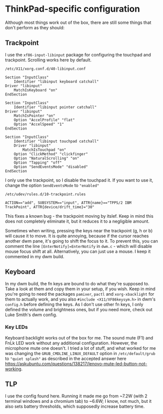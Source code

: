# ThinkPad-specific configuration
Although most things work out of the box, there are still some things that don't perform as they should:

## Trackpoint
I use the `xf86-input-libinput` package for configuring the touchpad and trackpoint. Scrolling works here by default.

`/etc/X11/xorg.conf.d/40-libinput.conf`

```
Section "InputClass"
    Identifier "libinput keyboard catchall"
Driver "libinput"
    MatchIsKeyboard "on"
EndSection

Section "InputClass"
    Identifier "libinput pointer catchall"
Driver "libinput"
    MatchIsPointer "on"
    Option "AccelProfile" "flat"
    Option "AccelSpeed" "1"
EndSection

Section "InputClass"
    Identifier "libinput touchpad catchall"
    Driver "libinput"
        MatchIsTouchpad "on"
    Option "ClickMethod" "clickfinger"
    Option "NaturalScrolling" "on"
    Option "Tapping" "off"
    Option "SendEventsMode" "disabled"
EndSection
```
I only use the trackpoint, so I disable the touchpad it. If you want to use it, change the option `SendEventsMode` to `"enabled"`

`/etc/udev/rules.d/10-trackpoint.rules`

```
ACTION=="add", SUBSYSTEM=="input", ATTR{name}=="TPPS/2 IBM TrackPoint", ATTR{device/drift_time}="30"
```

This fixes a known bug - the trackpoint moving by itslef. Keep in mind this does not completely eliminate it, but it reduces it to a negligible amount.

Sometimes when writing, pressing the keys near the trackpoint (g, h or b) will cause it to move. It is quite annoying, because if the cursor reaches another dwm pane, it's going to shift the focus to it. To prevent this, you can comment the line `[EnterNotify]=EnterNotify` in `dwm.c` - which will disable mouse focus shift at all. Alternatively, you can just use a mouse. I keep it commented in my dwm build.

## Keyboard
In my dwm build, the fn keys are bound to do what they're supposed to. Take a look at them and copy them in your setup, if you wish. Keep in mind you're going to need the packages `pamixer`, `pactl` and `xorg-xbacklight` for them to actually work, and you also `#include <X11/XF86keysym.h>` in dwm's `config.h` before defining the keys. As I don't use other fn keys, I only defined the volume and brightness ones, but if you need more, check out Luke Smith's dwm config.

### Key LEDs
Keyboard backlight works out of the box for me.
The sound mute (F1) and FnLk LED work without any additional configuration. However, the microphone mute one doesn't. I tried a lot of stuff, and what worked for me was changing the `GRUB_CMDLINE_LINUX_DEFAULT` option in `/etc/default/grub` to `"quiet splash"` as described in the accepted answer here https://askubuntu.com/questions/138217/lenovo-mute-led-button-not-working.

## TLP
I use the config found here. Running it made me go from ~7.2W (with 2 terminal windows and a chromium tab) to ~6.6W; I know, not much, but it also sets battery thresholds, which supposedly increase battery time.
